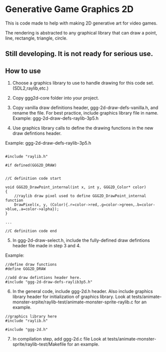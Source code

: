 # Generative Game Graphics 2D

This is code made to help with making 2D generative art for video games.

The rendering is abstracted to any graphical library that can draw a point, line, rectangle, triangle, circle.

## Still developing. It is not ready for serious use.

## How to use

1. Choose a graphics library to use to handle drawing for this code set. (SDL2,raylib,etc.)

2. Copy ggg2d-core folder into your project.

3. Copy vanilla draw definitions header, ggg-2d-draw-defs-vanilla.h, and rename the file. 
For best practice, include graphics library file in name. 
Example: ggg-2d-draw-defs-raylib-3p5.h

4. Use graphics library calls to define the drawing functions in the new draw defintions header.

Example: ggg-2d-draw-defs-raylib-3p5.h

```

#include "raylib.h"

#if defined(GGG2D_DRAW)


//C definition code start

void GGG2D_DrawPoint_internal(int x, int y, GGG2D_Color* color)
{
	//raylib draw pixel used to define GGG2D_DrawPoint_internal function
	DrawPixel(x, y, (Color){.r=color->red,.g=color->green,.b=color->blue,.a=color->alpha});
}

...

//C definition code end

```

5. In ggg-2d-draw-select.h, include the fully-defined draw defintions header file made in step 3 and 4.

Example:

```
//define draw functions
#define GGG2D_DRAW

//add draw defintions header here.
#include "ggg-2d-draw-defs-raylib3p5.h"

```

6. In the general code, include ggg-2d.h header. 
Also include graphics library header for initialization of graphics library.
Look at tests/animate-monster-srpite/raylib-test/animate-monster-sprite-raylib.c for an example.

```
//graphics library here
#include "raylib.h"

#include "ggg-2d.h"

```

7. In compilation step, add ggg-2d.c file 
Look at tests/animate-monster-sprite/raylib-test/Makefile for an example.
